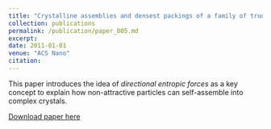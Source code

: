 ```yaml
---
title: "Crystalline assemblies and densest packings of a family of truncated tetrahedra and the role of directional entropic forces"
collection: publications
permalink: /publication/paper_005.md
excerpt:
date: 2011-01-01
venue: "ACS Nano"
citation:
---
```

This paper introduces the idea of _directional entropic forces_ as
a key concept to explain how non-attractive particles can self-assemble into complex crystals.

[Download paper here](http://pfdamasceno.github.io/files/2011_Damasceno.pdf)
